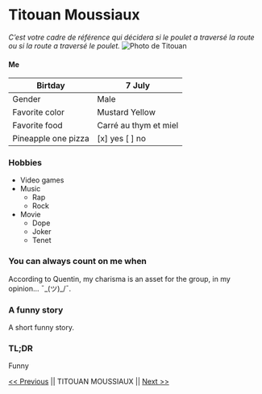 # Titouan Moussiaux
*C’est votre cadre de référence qui décidera si le poulet a traversé la route ou si la route a traversé le poulet.*
![Photo de Titouan](https://be.linkedin.com/in/titouan-moussiaux-325b111a2?trk=public_profile_browsemap_profile-result-card_result-card_full-click)

#### Me
| Birtday            | 7 July                |
|--------------------|-----------------------|
| Gender             | Male                  |
| Favorite color     | Mustard Yellow        |
| Favorite food      | Carré au thym et miel |
| Pineapple one pizza| [x] yes [ ] no        |

### Hobbies
 - Video games
 - Music
	- Rap
	- Rock
 - Movie
	- Dope
	- Joker
	- Tenet

### You can always count on me when
According to Quentin, my charisma is an asset for the group, in my opinion... ¯\_(ツ)_/¯.

### A funny story
A short funny story.

### TL;DR
Funny

[<< Previous](https://github.com/selim9106/challenge-markdown#readme) || TITOUAN MOUSSIAUX || [Next >>](https://www.example.com)
